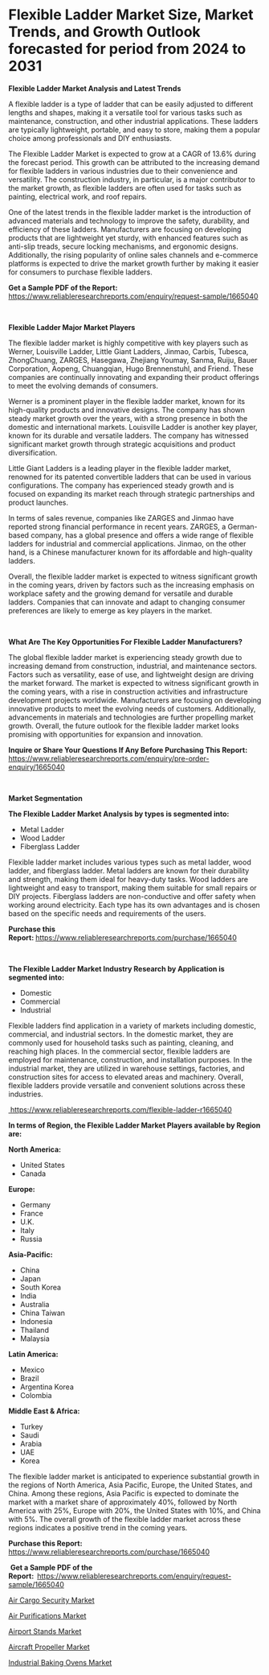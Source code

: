 <p><h1>Flexible Ladder Market Size, Market Trends, and Growth Outlook forecasted for period from 2024 to 2031</h1></p><p><strong>Flexible Ladder Market Analysis and Latest Trends</strong></p>
<p><p>A flexible ladder is a type of ladder that can be easily adjusted to different lengths and shapes, making it a versatile tool for various tasks such as maintenance, construction, and other industrial applications. These ladders are typically lightweight, portable, and easy to store, making them a popular choice among professionals and DIY enthusiasts.</p><p>The Flexible Ladder Market is expected to grow at a CAGR of 13.6% during the forecast period. This growth can be attributed to the increasing demand for flexible ladders in various industries due to their convenience and versatility. The construction industry, in particular, is a major contributor to the market growth, as flexible ladders are often used for tasks such as painting, electrical work, and roof repairs.</p><p>One of the latest trends in the flexible ladder market is the introduction of advanced materials and technology to improve the safety, durability, and efficiency of these ladders. Manufacturers are focusing on developing products that are lightweight yet sturdy, with enhanced features such as anti-slip treads, secure locking mechanisms, and ergonomic designs. Additionally, the rising popularity of online sales channels and e-commerce platforms is expected to drive the market growth further by making it easier for consumers to purchase flexible ladders.</p></p>
<p><strong>Get a Sample PDF of the Report:&nbsp;</strong> <a href="https://www.reliableresearchreports.com/enquiry/request-sample/1665040">https://www.reliableresearchreports.com/enquiry/request-sample/1665040</a></p>
<p>&nbsp;</p>
<p><strong>Flexible Ladder Major Market Players</strong></p>
<p><p>The flexible ladder market is highly competitive with key players such as Werner, Louisville Ladder, Little Giant Ladders, Jinmao, Carbis, Tubesca, ZhongChuang, ZARGES, Hasegawa, Zhejiang Youmay, Sanma, Ruiju, Bauer Corporation, Aopeng, Chuangqian, Hugo Brennenstuhl, and Friend. These companies are continually innovating and expanding their product offerings to meet the evolving demands of consumers.</p><p>Werner is a prominent player in the flexible ladder market, known for its high-quality products and innovative designs. The company has shown steady market growth over the years, with a strong presence in both the domestic and international markets. Louisville Ladder is another key player, known for its durable and versatile ladders. The company has witnessed significant market growth through strategic acquisitions and product diversification.</p><p>Little Giant Ladders is a leading player in the flexible ladder market, renowned for its patented convertible ladders that can be used in various configurations. The company has experienced steady growth and is focused on expanding its market reach through strategic partnerships and product launches.</p><p>In terms of sales revenue, companies like ZARGES and Jinmao have reported strong financial performance in recent years. ZARGES, a German-based company, has a global presence and offers a wide range of flexible ladders for industrial and commercial applications. Jinmao, on the other hand, is a Chinese manufacturer known for its affordable and high-quality ladders.</p><p>Overall, the flexible ladder market is expected to witness significant growth in the coming years, driven by factors such as the increasing emphasis on workplace safety and the growing demand for versatile and durable ladders. Companies that can innovate and adapt to changing consumer preferences are likely to emerge as key players in the market.</p></p>
<p>&nbsp;</p>
<p><strong>What Are The Key Opportunities For Flexible Ladder Manufacturers?</strong></p>
<p><p>The global flexible ladder market is experiencing steady growth due to increasing demand from construction, industrial, and maintenance sectors. Factors such as versatility, ease of use, and lightweight design are driving the market forward. The market is expected to witness significant growth in the coming years, with a rise in construction activities and infrastructure development projects worldwide. Manufacturers are focusing on developing innovative products to meet the evolving needs of customers. Additionally, advancements in materials and technologies are further propelling market growth. Overall, the future outlook for the flexible ladder market looks promising with opportunities for expansion and innovation.</p></p>
<p><strong>Inquire or Share Your Questions If Any Before Purchasing This Report:</strong> <a href="https://www.reliableresearchreports.com/enquiry/pre-order-enquiry/1665040">https://www.reliableresearchreports.com/enquiry/pre-order-enquiry/1665040</a></p>
<p>&nbsp;</p>
<p><strong>Market Segmentation</strong></p>
<p><strong>The Flexible Ladder Market Analysis by types is segmented into:</strong></p>
<p><ul><li>Metal Ladder</li><li>Wood Ladder</li><li>Fiberglass Ladder</li></ul></p>
<p><p>Flexible ladder market includes various types such as metal ladder, wood ladder, and fiberglass ladder. Metal ladders are known for their durability and strength, making them ideal for heavy-duty tasks. Wood ladders are lightweight and easy to transport, making them suitable for small repairs or DIY projects. Fiberglass ladders are non-conductive and offer safety when working around electricity. Each type has its own advantages and is chosen based on the specific needs and requirements of the users.</p></p>
<p><strong>Purchase this Report:&nbsp;</strong><a href="https://www.reliableresearchreports.com/purchase/1665040">https://www.reliableresearchreports.com/purchase/1665040</a></p>
<p>&nbsp;</p>
<p><strong>The Flexible Ladder Market Industry Research by Application is segmented into:</strong></p>
<p><ul><li>Domestic</li><li>Commercial</li><li>Industrial</li></ul></p>
<p><p>Flexible ladders find application in a variety of markets including domestic, commercial, and industrial sectors. In the domestic market, they are commonly used for household tasks such as painting, cleaning, and reaching high places. In the commercial sector, flexible ladders are employed for maintenance, construction, and installation purposes. In the industrial market, they are utilized in warehouse settings, factories, and construction sites for access to elevated areas and machinery. Overall, flexible ladders provide versatile and convenient solutions across these industries.</p></p>
<p><a href="https://www.reliableresearchreports.com/flexible-ladder-r1665040">&nbsp;https://www.reliableresearchreports.com/flexible-ladder-r1665040</a></p>
<p><strong>In terms of Region, the Flexible Ladder Market Players available by Region are:</strong></p>
<p>
    <p> <strong> North America: </strong>
        <ul>
            <li>United States</li>
            <li>Canada</li>
        </ul>
        </p> 
    <p> <strong> Europe: </strong>
        <ul>
            <li>Germany</li>
            <li>France</li>
            <li>U.K.</li>
            <li>Italy</li>
            <li>Russia</li>
        </ul>
        </p> 
    <p> <strong> Asia-Pacific: </strong>
        <ul>
            <li>China</li>
            <li>Japan</li>
            <li>South Korea</li>
            <li>India</li>
            <li>Australia</li>
            <li>China Taiwan</li>
            <li>Indonesia</li>
            <li>Thailand</li>
            <li>Malaysia</li>
        </ul>
        </p> 
    <p> <strong> Latin America: </strong>
        <ul>
            <li>Mexico</li>
            <li>Brazil</li>
            <li>Argentina Korea</li>
            <li>Colombia</li>
        </ul>
        </p> 
    <p> <strong> Middle East & Africa: </strong>
        <ul>
            <li>Turkey</li>
            <li>Saudi</li>
            <li>Arabia</li>
            <li>UAE</li>
            <li>Korea</li>
        </ul>
    </p>
    </p>
<p><p>The flexible ladder market is anticipated to experience substantial growth in the regions of North America, Asia Pacific, Europe, the United States, and China. Among these regions, Asia Pacific is expected to dominate the market with a market share of approximately 40%, followed by North America with 25%, Europe with 20%, the United States with 10%, and China with 5%. The overall growth of the flexible ladder market across these regions indicates a positive trend in the coming years.</p></p>
<p><strong>Purchase this Report: </strong><a href="https://www.reliableresearchreports.com/purchase/1665040">https://www.reliableresearchreports.com/purchase/1665040</a></p>
<p>&nbsp;<strong>Get a Sample PDF of the Report:&nbsp;&nbsp;</strong><a href="https://www.reliableresearchreports.com/enquiry/request-sample/1665040">https://www.reliableresearchreports.com/enquiry/request-sample/1665040</a></p>
<p><strong></strong></p>
<p><p><a href="https://github.com/seamusocallaghan/Market-Research-Report-List-1/blob/main/air-cargo-security-market.md">Air Cargo Security Market</a></p><p><a href="https://github.com/sydneyHaley871/Market-Research-Report-List-1/blob/main/air-purifications-market.md">Air Purifications Market</a></p><p><a href="https://github.com/GroverBarry/Market-Research-Report-List-6/blob/main/airport-stands-market.md">Airport Stands Market</a></p><p><a href="https://github.com/widyafarer/Market-Research-Report-List-1/blob/main/aircraft-propeller-market.md">Aircraft Propeller Market</a></p><p><a href="https://github.com/graysonwolfe1913/Market-Research-Report-List-1/blob/main/industrial-baking-ovens-market.md">Industrial Baking Ovens Market</a></p></p>